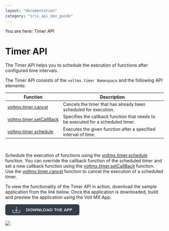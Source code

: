 ```yaml
---
layout: "documentation"
category: "iris_api_dev_guide"
---
```

                            

You are here: Timer API

Timer API
=========

The Timer API helps you to schedule the execution of functions after configured time intervals.

The Timer API consists of the `voltmx.timer Namespace` and the following API elements:

  
| Function | Description |
| --- | --- |
| [voltmx.timer.cancel](voltmx.timer_functions.html#volt-mx-timer-cancel) | Cancels the timer that has already been scheduled for execution. |
| [voltmx.timer.setCallBack](voltmx.timer_functions.html#volt-mx-timer-setcallback) | Specifies the callback function that needs to be executed for a scheduled timer. |
| [voltmx.timer.schedule](voltmx.timer_functions.html#volt-mx-timer-schedule) | Executes the given function after a specified interval of time. |

 

Schedule the execution of functions using the [voltmx.timer.schedule](voltmx.timer_functions.html#volt-mx-timer-schedule) function. You can override the callback function of the scheduled timer and set a new callback function using the [voltmx.timer.setCallBack](voltmx.timer_functions.html#volt-mx-timer-setcallback) function. Use the [voltmx.timer.cancel](voltmx.timer_functions.html#volt-mx-timer-cancel) function to cancel the execution of a scheduled timer.

To view the functionality of the Timer API in action, download the sample application from the link below. Once the application is downloaded, build and preview the application using the Volt MX App.  

[![](resources/images/download_button_08__002__236x35.png)](https://github.com/KonyDocs/Sampleapps/tree/master/TimerAPI)

![](resources/prettify/onload.png)

